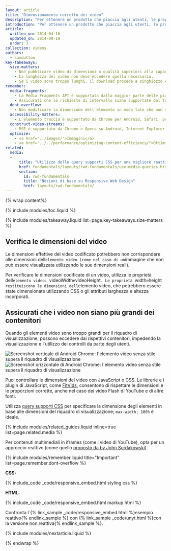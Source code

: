 ```yaml
---
layout: article
title: "Dimensionamento corretto dei video"
description: "Per ottenere un prodotto che piaccia agli utenti, le proporzioni hanno un loro peso."
introduction: "Per ottenere un prodotto che piaccia agli utenti, le proporzioni hanno un loro peso."
article:
  written_on: 2014-04-16
  updated_on: 2014-09-19
  order: 3
collection: videos
authors:
  - samdutton
key-takeaways:
  size-matters:
    - Non pubblicare video di dimensioni o qualità superiori alla capacità della piattaforma utilizzata.
    - La lunghezza del video non deve eccedere quella necessaria.
    - Se i video sono troppo lunghi, il download procede a singhiozzo e le operazioni di ricerca sono rallentate; prima di eseguire la riproduzione, alcuni browser potrebbero dover attendere l`intero download del video.
remember:
  media-fragments:
    - La Media Fragments API è supportata dalla maggior parte delle piattaforme, eccetto iOS.
    - Assicurati che le richieste di intervallo siano supportate dal tuo server. Le richieste di intervallo sono attivate per impostazione predefinita nella maggior parte dei server; tuttavia, alcuni servizi di hosting potrebbero disabilitarle.
  dont-overflow:
    - Non modificare la dimensione dell`elemento in modo tale che non rispetti le proporzioni del video originale. Lo schiacciamento e l`allungamento creano un effetto sgradevole.
  accessibility-matters:
    - L`elemento traccia è supportato da Chrome per Android, Safari  per iOS e tutti gli attuali browser su desktop, eccetto Firefox (vedi <a href="http://caniuse.com/track" title="Stato supporto elemento traccia">caniuse.com/track</a>). Sono disponibili anche diversi polyfill. Si consiglia di utilizzare <a href='//www.delphiki.com/html5/playr/' title='Polyfill elemento traccia Playr'>Playr</a> o <a href='//captionatorjs.com/' title='Captionator track'>Captionator</a>.
  construct-video-streams:
    - MSE è supportato da Chrome e Opera su Android, Internet Explorer 11 e Chrome per desktop, con supporto pianificato per <a href='http://wiki.mozilla.org/Platform/MediaSourceExtensions' title="Sequenza temporale di implementazione MSE Firefox">Firefox</a>.
  optimize:
    - <a href="../images/">Immagini</a>
    - <a href="../../performance/optimizing-content-efficiency/">Ottimizzazione dell`efficienza nei contenuti</a>
related:
  media:
  -
      title: "Utilizzo delle query supporti CSS per una migliore reattività"
      href: fundamentals/layouts/rwd-fundamentals/use-media-queries.html
      section:
        id: rwd-fundamentals
        title: "Nozioni di base su Responsive Web Design"
        href: layouts/rwd-fundamentals/
---
```


{% wrap content%}

{% include modules/toc.liquid %}

{% include modules/takeaway.liquid list=page.key-takeaways.size-matters %}

<style>

  img, video, object {
    max-width: 100%;
  }

  img.center {
    display: block;
    margin-left: auto;
    margin-right: auto;
  }

</style>

## Verifica le dimensioni del video

Le dimensioni effettive del video codificato potrebbero non corrispondere alle dimensioni dell`elemento video (come nel caso di un`immagine che non può essere visualizzata utilizzando le sue dimensioni reali).

Per verificare le dimensioni codificate di un video, utilizza le proprietà dell`elemento video: `videoWidth` e `videoHeight`. Le proprietà `width` e `height` restituiscono le dimensioni dell`elemento video, che potrebbero essere state dimensionate utilizzando CSS o gli attributi larghezza e altezza incorporati.

## Assicurati che i video non siano più grandi dei contenitori

Quando gli elementi video sono troppo grandi per il riquadro di visualizzazione, possono eccedere dai rispettivi contenitori, impedendo la visualizzazione e 
l`utilizzo dei controlli da parte degli utenti.

<div class="clear">
    <img class="g-wide--1 g-medium--half" alt="Screenshot verticale di Android Chrome: l`elemento video senza stile supera il riquadro di visualizzazione" src="images/Chrome-Android-portrait-video-unstyled.png">
    <img class="g-wide--2 g-wide--last g-medium--half g--last" alt="Screenshot orizzontale di Android Chrome: l`elemento video senza stile supera il riquadro di visualizzazione" src="images/Chrome-Android-landscape-video-unstyled.png">
</div>

Puoi controllare le dimensioni del video con JavaScript o CSS. Le librerie e i plugin di JavaScript, come [FitVids](//fitvidsjs.com/), consentono di rispettare le dimensioni e le proporzioni corrette, anche nel caso dei video Flash di YouTube e di altre fonti.

Utilizza [query supporti CSS](../../layouts/rwd-fundamentals/#use-css-media-queries-for-responsiveness) per specificare la dimensione degli elementi in base alle dimensioni del riquadro di visualizzazione; `max-width: 100%` è ideale.

{% include modules/related_guides.liquid inline=true list=page.related.media %}

Per contenuti multimediali in iframes (come i video di YouTube), opta per un approccio reattivo (come quello [proposto da by John Surdakowski](//avexdesigns.com/responsive-youtube-embed/)).

{% include modules/remember.liquid title="Important" list=page.remember.dont-overflow %}

**CSS:**

{% include_code _code/responsive_embed.html styling css %}

**HTML:**

{% include_code _code/responsive_embed.html markup html %}

Confronta l`{% link_sample _code/responsive_embed.html %}esempio reattivo{% endlink_sample %} con {% link_sample _code/unyt.html %}con la versione non reattiva{% endlink_sample %}.


{% include modules/nextarticle.liquid %}

{% endwrap %}

